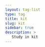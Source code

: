 ```yaml
---
layout: tag-list
type: tag
title: kit
slug: kit
sidebar: true
description: >
   Study in kit
---
```

